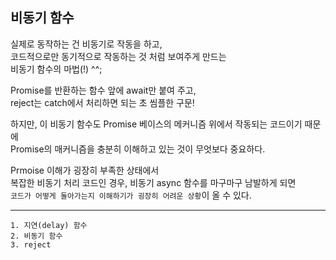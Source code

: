 ## 비동기 함수

실제로 동작하는 건 비동기로 작동을 하고, <br />
코드적으로만 동기적으로 작동하는 것 처럼 보여주게 만드는 <br />
비동기 함수의 마법(!) ^^;

Promise를 반환하는 함수 앞에 await만 붙여 주고, <br />
reject는 catch에서 처리하면 되는 초 씸플한 구문! <br />

하지만, 이 비동기 함수도 Promise 베이스의 메커니즘 위에서 작동되는 코드이기 때문에 <br />
Promise의 매커니즘을 충분히 이해하고 있는 것이 무엇보다 중요하다.

Prmoise 이해가 굉장히 부족한 상태에서 <br />
복잡한 비동기 처리 코드인 경우, 비동기 async 함수를 마구마구 남발하게 되면 <br />
`코드가 어떻게 돌아가는지 이해하기가 굉장히 어려운 상황`이 올 수 있다. <br />

---

```
1. 지연(delay) 함수
2. 비동기 함수
3. reject
```
